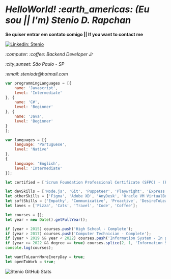 <h1><em> HelloWorld! :earth_americas: (Eu sou || I'm) Stenio D. Rapchan </em></h1>

**Se quiser entrar em contato comigo || If you want to contact me**

[![Linkedin: Stenio](https://img.shields.io/badge/-Stenio-blue?style=flat-square&logo=Linkedin&logoColor=white&link=https://www.linkedin.com/in/stenio-dias-rapchan/)](https://www.linkedin.com/in/stenio-dias-rapchan/)

<p><em> :computer: :coffee: Backend Developer Jr </em></p>
<p><em> :city_sunset: São Paulo - SP </em></p>
<p><em> :email: steniodr@hotmail.com </em></p>

```javascript
var programmingLanguages = [{
    name: 'Javascript',
    level: 'Intermediate'
}, {
    name: 'C#',
    level: 'Beginner'
}, {
    name: 'Java',
    level: 'Beginner'
}
];

var languages = [{
    language: 'Portuguese',
    level: 'Native'
},
{
    language: 'English',
    level: 'Intermediate'
}];

let certified = ['Scrum Foundation Professional Certificate (SFPC) - (Português)', 'Kanban Foundation KIRF (Português)', 'Remote Work and Virtual Collaboration - (Portuguese)', 'Become Remote', 'HTML Web Developer'];

let devSkills = ['Node.js', 'Git', 'Puppeteer', 'Playwright', 'Express', 'Appium', 'PM2', 'MySQL', 'HTML', 'CSS'];
let otherSkills = ['Figma', 'Adobe XD', 'AnyDesk', 'Oracle VM VirtualBox', 'Trello', 'CNAB', 'JSON', 'JSON Schema'];
let softSkills = ['Empathy', 'Communicative', 'Proactive', 'DesireToLearn', 'Humorous', 'Pair programming', 'Team work'];
let loves = ['Pizza', 'Cats', 'Travel', 'Code', 'Coffee'];

let courses = [];
let year = new Date().getFullYear();

if (year > 2015) courses.push('High School - Complete');
if (year > 2017) courses.push('Computer Technician - Complete');
if (year > 2019 && year < 2022) courses.push('Information System - In progress');
if (year >= 2022 && degree == true) courses.splice(2, 1, 'Information System - Complete');
console.log(courses);

let wantToLearnMoreEveryDay = true;
let openToWork = true;

```
![Stenio GitHub Stats](https://github-readme-stats.vercel.app/api?username=steniodr&show_icons=true&theme=radical)
